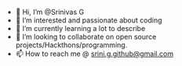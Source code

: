 - 👋 Hi, I’m @Srinivas G
- 👀 I’m interested and passionate about coding
- 🌱 I’m currently learning a lot to describe
- 💞️ I’m looking to collaborate on open source projects/Hackthons/programming.
- 📫 How to reach me @ srini.g.github@gmail.com

<!---
SriniG-GitHub/SriniG-GitHub is a ✨ special ✨ repository because its `README.md` (this file) appears on your GitHub profile.
You can click the Preview link to take a look at your changes.
--->
